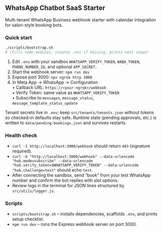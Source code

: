 ## WhatsApp Chatbot SaaS Starter

Multi-tenant WhatsApp Business webhook starter with calendar integration for salon-style booking bots.

### Quick start

```bash
./scripts/bootstrap.sh
# (fills node_modules, creates .env if missing, prints next steps)
```

1. Edit `.env` with your sandbox `WHATSAPP_VERIFY_TOKEN`, `WABA_TOKEN`, `PHONE_NUMBER_ID`, and optional `APP_SECRET`.
2. Start the webhook server: `npm run dev`
3. Expose port 3000: `npx ngrok http 3000`
4. In Meta App → WhatsApp → Configuration  
   • Callback URL: `https://<your-ngrok>/webhook`  
   • Verify Token: same value as `WHATSAPP_VERIFY_TOKEN`  
   • Subscribe to `messages`, `message_status`, `message_template_status_update`

Tenant secrets live in `.env`; keep `src/tenants/tenants.json` without tokens so checked-in defaults stay safe. Runtime state (pending approvals, etc.) is written to `data/pending-bookings.json` and survives restarts.

### Health check

- `curl -I http://localhost:3000/webhook` should return `403` (signature required).  
- `curl -G "http://localhost:3000/webhook" --data-urlencode "hub.mode=subscribe" --data-urlencode "hub.verify_token=$WHATSAPP_VERIFY_TOKEN" --data-urlencode "hub.challenge=test"` should echo `test`.  
- After connecting the sandbox, send “book” from your test WhatsApp number and confirm the bot replies with slot options.  
- Review logs in the terminal for JSON lines structured by `src/utils/logger.js`.

### Scripts

- `scripts/bootstrap.sh` – installs dependencies, scaffolds `.env`, and prints setup checklist.
- `npm run dev` – runs the Express webhook server on port 3000.
